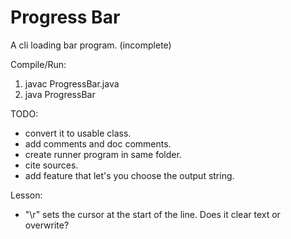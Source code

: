 # Progress Bar
A cli loading bar program. (incomplete)

Compile/Run:
1. javac ProgressBar.java
2. java ProgressBar

TODO:
- convert it to usable class.
- add comments and doc comments.
- create runner program in same folder.
- cite sources.
- add feature that let's you choose the output string.

Lesson:
- "\r" sets the cursor at the start of the line. Does it clear text or overwrite?
